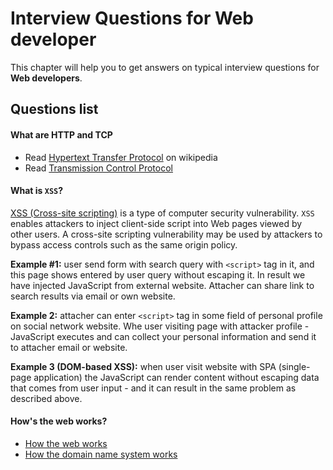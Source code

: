Interview Questions for Web developer
=========


This chapter will help you to get answers on typical interview questions for **Web developers**.


Questions list
---------


#### What are HTTP and TCP

- Read [Hypertext Transfer Protocol](https://en.wikipedia.org/wiki/Hypertext_Transfer_Protocol) on wikipedia
- Read [Transmission Control Protocol](https://en.wikipedia.org/wiki/Transmission_Control_Protocol)


#### What is `XSS`?

[XSS (Cross-site scripting)](http://en.wikipedia.org/wiki/Cross-site_scripting) is a type of computer security vulnerability. `XSS` enables attackers to inject client-side script into Web pages viewed by other users. A cross-site scripting vulnerability may be used by attackers to bypass access controls such as the same origin policy.

**Example #1:** user send form with search query with `<script>` tag in it, and this page shows entered by user query without escaping it. In result we have injected JavaScript from external website. Attacher can share link to search results via email or own website.

**Example 2:** attacher can enter `<script>` tag in some field of personal profile on social network website. Whe user visiting page with attacker profile - JavaScript executes and can collect your personal information and send it to attacher email or website.

**Example 3 (DOM-based XSS):** when user visit website with SPA (single-page application) the JavaScript can render content without escaping data that comes from user input - and it can result in the same problem as described above.


#### How's the web works?

* [How the web works](http://www.garshol.priv.no/download/text/http-tut.html)
* [How the domain name system works](http://wiki.bravenet.com/How_the_domain_name_system_works)
